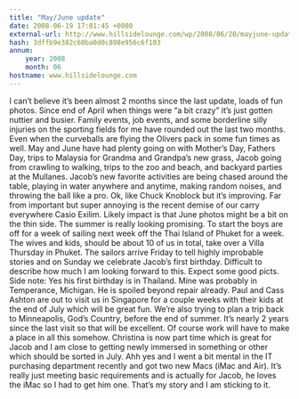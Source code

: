 ```yaml
---
title: "May/June update"
date: 2008-06-19 17:01:45 +0000
external-url: http://www.hillsidelounge.com/wp/2008/06/20/mayjune-update
hash: 3dffb9e382c60ba0d0c898e956c6f103
annum:
    year: 2008
    month: 06
hostname: www.hillsidelounge.com
---
```


  I can’t believe it’s been almost 2 months since the last update, loads of fun photos. Since end of April when things were “a bit crazy” it’s just gotten nuttier and busier. Family events, job events, and some borderline silly injuries on the sporting fields for me have rounded out the last two months. Even when the curveballs are flying the Olivers pack in some fun times as well. May and June have had plenty going on with Mother’s Day, Fathers Day, trips to Malaysia for Grandma and Grandpa’s new grass, Jacob going from crawling to walking, trips to the zoo and beach, and backyard parties at the Mullanes. Jacob’s new favorite activities are being chased around the table, playing in water anywhere and anytime, making random noises, and throwing the ball like a pro. Ok, like Chuck Knoblock but it’s improving. Far from important but super annoying is the recent demise of our carry everywhere Casio Exilim. Likely impact is that June photos might be a bit on the thin side.
The summer is really looking promising. To start the boys are off for a week of sailing next week off the Thai Island of Phuket for a week. The wives and kids, should be about 10 of us in total, take over a Villa Thursday in Phuket. The sailors arrive Friday to tell highly improbable stories and on Sunday we celebrate Jacob’s first birthday. Difficult to describe how much I am looking forward to this. Expect some good picts.  Side note: Yes his first birthday is in Thailand. Mine was probably in Temperance, Michigan. He is spoiled beyond repair already.
Paul and Cass Ashton are out to visit us in Singapore for a couple weeks with their kids at the end of July which will be great fun. We’re also trying to plan a trip back to Minneapolis, God’s Country, before the end of summer. It’s nearly 2 years since the last visit so that will be excellent. Of course work will have to make a place in all this somehow. Christina is now part time which is great for Jacob and I am close to getting newly immersed in something or other which should be sorted in July. Ahh yes and I went a bit mental in the IT purchasing department recently and got two new Macs (iMac and Air). It’s really just meeting basic requirements and is actually for Jacob, he loves the iMac so I had to get him one. That’s my story and I am sticking to it. 


